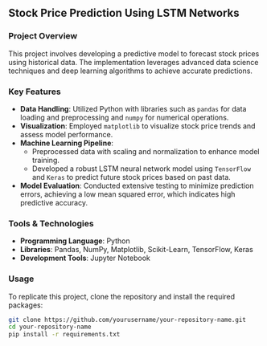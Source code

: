 ## Stock Price Prediction Using LSTM Networks

### Project Overview
This project involves developing a predictive model to forecast stock prices using historical data. The implementation leverages advanced data science techniques and deep learning algorithms to achieve accurate predictions.

### Key Features
- **Data Handling**: Utilized Python with libraries such as `pandas` for data loading and preprocessing and `numpy` for numerical operations.
- **Visualization**: Employed `matplotlib` to visualize stock price trends and assess model performance.
- **Machine Learning Pipeline**:
  - Preprocessed data with scaling and normalization to enhance model training.
  - Developed a robust LSTM neural network model using `TensorFlow` and `Keras` to predict future stock prices based on past data.
- **Model Evaluation**: Conducted extensive testing to minimize prediction errors, achieving a low mean squared error, which indicates high predictive accuracy.

### Tools & Technologies
- **Programming Language**: Python
- **Libraries**: Pandas, NumPy, Matplotlib, Scikit-Learn, TensorFlow, Keras
- **Development Tools**: Jupyter Notebook

### Usage
To replicate this project, clone the repository and install the required packages:

```bash
git clone https://github.com/yourusername/your-repository-name.git
cd your-repository-name
pip install -r requirements.txt

